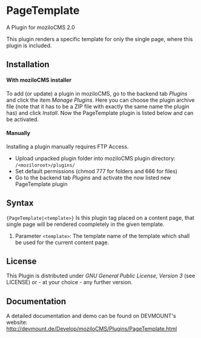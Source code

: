 PageTemplate
============

A Plugin for moziloCMS 2.0

This plugin renders a specific template for only the single page, where this plugin is included.

## Installation
#### With moziloCMS installer
To add (or update) a plugin in moziloCMS, go to the backend tab *Plugins* and click the item *Manage Plugins*. Here you can choose the plugin archive file (note that it has to be a ZIP file with exactly the same name the plugin has) and click *Install*. Now the PageTemplate plugin is listed below and can be activated.

#### Manually
Installing a plugin manually requires FTP Access.
- Upload unpacked plugin folder into moziloCMS plugin directory: ```/<moziloroot>/plugins/```
- Set default permissions (chmod 777 for folders and 666 for files)
- Go to the backend tab *Plugins* and activate the now listed new PageTemplate plugin

## Syntax
```{PageTemplate|<template>}```
Is this plugin tag placed on a content page, that single page will be rendered coompletely in the given template.

1. Parameter ```<template>```: The template name of the template which shall be used for the current content page.

## License
This Plugin is distributed under *GNU General Public License, Version 3* (see LICENSE) or - at your choice - any further version.

## Documentation
A detailed documentation and demo can be found on DEVMOUNT's website:
http://devmount.de/Develop/moziloCMS/Plugins/PageTemplate.html
